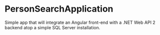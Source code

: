 # PersonSearchApplication
Simple app that will integrate an Angular front-end with a .NET Web API 2 backend atop a simple SQL Server installation. 
